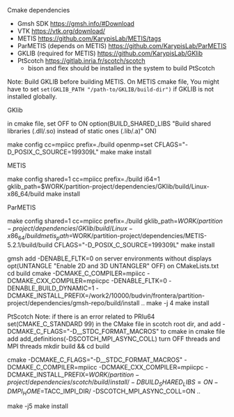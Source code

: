 Cmake dependencies

- Gmsh SDK https://gmsh.info/#Download
- VTK https://vtk.org/download/
- METIS https://github.com/KarypisLab/METIS/tags
- ParMETIS (depends on METIS) https://github.com/KarypisLab/ParMETIS
- GKLIB (required for METIS) https://github.com/KarypisLab/GKlib
- PtScotch https://gitlab.inria.fr/scotch/scotch
    - bison and flex should be installed in the system to build PtScotch


Note:
Build GKLIB before building METIS. On METIS cmake file, You might have to set `set(GKLIB_PATH "/path-to/GKLIB/build-dir")` if GKLIB is not installed globally.



GKlib

in cmake file, set OFF to ON
option(BUILD_SHARED_LIBS "Build shared libraries (.dll/.so) instead of static ones (.lib/.a)" ON)

make config cc=mpiicc prefix=./build openmp=set CFLAGS="-D_POSIX_C_SOURCE=199309L"
make
make install




METIS

make config shared=1 cc=mpiicc prefix=./build i64=1 gklib_path=$WORK/partition-project/dependencies/GKlib/build/Linux-x86_64/build
make install

ParMETIS

make config shared=1 cc=mpiicc prefix=./build gklib_path=$WORK/partition-project/dependencies/GKlib/build/Linux-x86_64/build metis_path=$WORK/partition-project/dependencies/METIS-5.2.1/build/build CFLAGS="-D_POSIX_C_SOURCE=199309L"
make install




gmsh
    add -DENABLE_FLTK=0 on server environments without displays
    opt(UNTANGLE "Enable 2D and 3D UNTANGLER" OFF) on CMakeLists.txt
cd build
cmake -DCMAKE_C_COMPILER=mpiicc -DCMAKE_CXX_COMPILER=mpiicpc -DENABLE_FLTK=0 -DENABLE_BUILD_DYNAMIC=1 -DCMAKE_INSTALL_PREFIX=/work2/10000/budvin/frontera/partition-project/dependencies/gmsh-repo/build/install  ..
make -j 4
make install


PtScotch
Note: if there is an error related to PRIu64 set(CMAKE_C_STANDARD 99) in the CMake file in scotch root dir, and add -DCMAKE_C_FLAGS="-D__STDC_FORMAT_MACROS" to cmake
in cmake file add
    add_definitions(-DSCOTCH_MPI_ASYNC_COLL)
    turn OFF threads and MPI threads
mkdir build && cd build 

cmake -DCMAKE_C_FLAGS="-D__STDC_FORMAT_MACROS" -DCMAKE_C_COMPILER=mpiicc -DCMAKE_CXX_COMPILER=mpiicpc -DCMAKE_INSTALL_PREFIX=$WORK/partition-project/dependencies/scotch/build/install/ -DBUILD_SHARED_LIBS=ON -DMPI_HOME=$TACC_IMPI_DIR/ -DSCOTCH_MPI_ASYNC_COLL=ON ..

make -j5 
make install